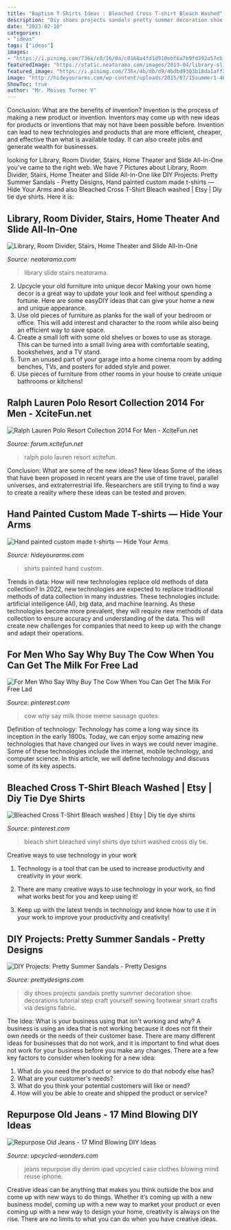 ```yaml
---
title: "Baptism T Shirts Ideas : Bleached Cross T-shirt Bleach Washed"
description: "Diy shoes projects sandals pretty summer decoration shoe decorations tutorial step craft yourself sewing footwear smart crafts via designs fabric"
date: "2023-02-10"
categories:
- "ideas"
tags: ["ideas"]
images:
- "https://i.pinimg.com/736x/c0/16/0a/c0160a4fd1d910ebf6a7b9fd392a57eb.jpg"
featuredImage: "https://static.neatorama.com/images/2013-04/library-slide.jpg"
featured_image: "https://i.pinimg.com/736x/4b/db/d9/4bdbd9303b18da1aff2cb343410d4ffa.jpg"
image: "http://hideyourarms.com/wp-content/uploads/2015/07/15summer1-480x724.jpg"
ShowToc: true
author: "Mr. Moises Turner V"
---
```



Conclusion: What are the benefits of invention?
Invention is the process of making a new product or invention. Inventors may come up with new ideas for products or inventions that may not have been possible before. Invention can lead to new technologies and products that are more efficient, cheaper, and effective than what is available today. It can also create jobs and generate wealth for businesses.

	

		
looking for Library, Room Divider, Stairs, Home Theater and Slide All-In-One you've came to the right web. We have 7 Pictures about Library, Room Divider, Stairs, Home Theater and Slide All-In-One like DIY Projects: Pretty Summer Sandals - Pretty Designs, Hand painted custom made t-shirts — Hide Your Arms and also Bleached Cross T-Shirt Bleach washed | Etsy | Diy tie dye shirts. Here it is:
		
    
## Library, Room Divider, Stairs, Home Theater And Slide All-In-One

<img loading=lazy src="https://static.neatorama.com/images/2013-04/library-slide.jpg" onerror="this.onerror=null;this.src='https://tse1.mm.bing.net/th?id=OIP.ar0TzYHG-aSdooPjIcv66QHaLG&amp;pid=15.1';" alt="Library, Room Divider, Stairs, Home Theater and Slide All-In-One">

_Source: neatorama.com_

>library slide stairs neatorama. 

	

2. Upcycle your old furniture into unique decor
Making your own home decor is a great way to update your look and feel without spending a fortune. Here are some easyDIY ideas that can give your home a new and unique appearance. 
1. Use old pieces of furniture as planks for the wall of your bedroom or office. This will add interest and character to the room while also being an efficient way to save space.
2. Create a small loft with some old shelves or boxes to use as storage. This can be turned into a small living area with comfortable seating, bookshelves, and a TV stand.
3. Turn an unused part of your garage into a home cinema room by adding benches, TVs, and posters for added style and power.
4. Use pieces of furniture from other rooms in your house to create unique bathrooms or kitchens!

    
## Ralph Lauren Polo Resort Collection 2014 For Men - XciteFun.net

<img loading=lazy src="http://img.xcitefun.net/users/2013/11/345689,xcitefun-ralph-lauren-polo-resort-5.jpg" onerror="this.onerror=null;this.src='https://tse4.mm.bing.net/th?id=OIP.ty5ZCQ-7PL8OFdA0FhdY3wHaLN&amp;pid=15.1';" alt="Ralph Lauren Polo Resort Collection 2014 For Men - XciteFun.net">

_Source: forum.xcitefun.net_

>ralph polo lauren resort xcitefun. 

	

Conclusion: What are some of the new ideas?
New Ideas
Some of the ideas that have been proposed in recent years are the use of time travel, parallel universes, and extraterrestrial life. Researchers are still trying to find a way to create a reality where these ideas can be tested and proven.

    
## Hand Painted Custom Made T-shirts — Hide Your Arms

<img loading=lazy src="http://hideyourarms.com/wp-content/uploads/2015/07/15summer1-480x724.jpg" onerror="this.onerror=null;this.src='https://tse3.mm.bing.net/th?id=OIP.o_xdeQrr56f5lLk7VnL5WwHaLK&amp;pid=15.1';" alt="Hand painted custom made t-shirts — Hide Your Arms">

_Source: hideyourarms.com_

>shirts painted hand custom. 

	

Trends in data: How will new technologies replace old methods of data collection?
In 2022, new technologies are expected to replace traditional methods of data collection in many industries. These technologies include: artificial intelligence (AI), big data, and machine learning. As these technologies become more prevalent, they will require new methods of data collection to ensure accuracy and understanding of the data. This will create new challenges for companies that need to keep up with the change and adapt their operations.

    
## For Men Who Say Why Buy The Cow When You Can Get The Milk For Free Lad

<img loading=lazy src="https://i.pinimg.com/736x/c0/16/0a/c0160a4fd1d910ebf6a7b9fd392a57eb.jpg" onerror="this.onerror=null;this.src='https://tse4.mm.bing.net/th?id=OIP.CWbRfwmtNpFiAy7_JJlhFQHaJ-&amp;pid=15.1';" alt="For Men Who Say Why Buy The Cow When You Can Get The Milk For Free Lad">

_Source: pinterest.com_

>cow why say milk those meme sausage quotes. 

	

Definition of technology:
Technology has come a long way since its inception in the early 1800s. Today, we can enjoy some amazing new technologies that have changed our lives in ways we could never imagine. Some of these technologies include the internet, mobile technology, and computer science. In this article, we will define technology and discuss some of its key aspects.

    
## Bleached Cross T-Shirt Bleach Washed | Etsy | Diy Tie Dye Shirts

<img loading=lazy src="https://i.pinimg.com/736x/4b/db/d9/4bdbd9303b18da1aff2cb343410d4ffa.jpg" onerror="this.onerror=null;this.src='https://tse1.mm.bing.net/th?id=OIP.AIyw5ImVQcPfmd45S4xGnAHaJ4&amp;pid=15.1';" alt="Bleached Cross T-Shirt Bleach washed | Etsy | Diy tie dye shirts">

_Source: pinterest.com_

>bleach shirt bleached vinyl shirts dye tshirt washed cross diy tie. 

	

Creative ways to use technology in your work
1. Technology is a tool that can be used to increase productivity and creativity in your work.
2. There are many creative ways to use technology in your work, so find what works best for you and keep using it!

3. Keep up with the latest trends in technology and know how to use it in your work to improve your productivity and creativity!

    
## DIY Projects: Pretty Summer Sandals - Pretty Designs

<img loading=lazy src="http://www.prettydesigns.com/wp-content/uploads/2014/08/DIY-Shoes.jpg" onerror="this.onerror=null;this.src='https://tse3.mm.bing.net/th?id=OIP.OONHGZRuDv2J363PAnxzPQHaPs&amp;pid=15.1';" alt="DIY Projects: Pretty Summer Sandals - Pretty Designs">

_Source: prettydesigns.com_

>diy shoes projects sandals pretty summer decoration shoe decorations tutorial step craft yourself sewing footwear smart crafts via designs fabric. 

	

The Idea: What is your business using that isn't working and why?
A business is using an idea that is not working because it does not fit their own needs or the needs of their customer base. There are many different ideas for businesses that do not work, and it is important to find what does not work for your business before you make any changes. There are a few key factors to consider when looking for a new idea:
1) What do you need the product or service to do that nobody else has?
2) What are your customer's needs?
3) What do you think your potential customers will like or need?
4) How will you be able to create and shipped the product or service?

    
## Repurpose Old Jeans - 17 Mind Blowing DIY Ideas

<img loading=lazy src="https://www.upcycled-wonders.com/wp-content/uploads/2017/01/repurpose-old-jeans-handmade-ipad-denim-case-cheap-ideas.jpg" onerror="this.onerror=null;this.src='https://tse3.mm.bing.net/th?id=OIP.soRfc6Ha7AkrGNmGhgwGpQHaLH&amp;pid=15.1';" alt="Repurpose Old Jeans - 17 Mind Blowing DIY Ideas">

_Source: upcycled-wonders.com_

>jeans repurpose diy denim ipad upcycled case clothes blowing mind reuse iphone. 

	

Creative ideas can be anything that makes you think outside the box and come up with new ways to do things. Whether it’s coming up with a new business model, coming up with a new way to market your product or even coming up with a new way to design your home, creativity is always on the rise. There are no limits to what you can do when you have creative ideas.

